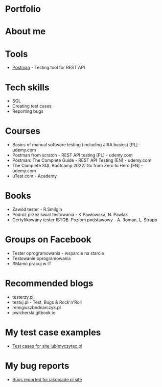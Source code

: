 # Portfolio
# About me

# Tools
  - [Postman](https://www.postman.com/) - Testing tool for REST API
  
# Tech skills
  - SQL
  - Creating test cases
  - Reporting bugs

# Courses
  - Basics of manual software testing (including JIRA basics) [PL] - udemy.com
  - Postman from scratch - REST API testing [PL] - udemy.com
  - Postman: The Complete Guide - REST API Testing [EN] - udemy.com
  - The Complete SQL Bootcamp 2022: Go from Zero to Hero [EN] - udemy.com
  - uTest.com - Academy
  
# Books
  - Zawód tester - R.Smilgin
  - Podróż przez świat testowania - K.Pawłowska, N. Pawlak
  - Certyfikowany tester ISTQB. Poziom podstawowy - A. Roman, L. Strapp
  
# Groups on Facebook
  - Tester oprogramowania - wsparcie na starcie
  - Testowanie oprogramowania
  - #Mamo pracuj w IT
  
# Recommended blogs
  - testerzy.pl
  - testuj.pl - Test, Bugs & Rock'n'Roll
  - remigiuszbednarczyk.pl
  - pwicherski.gitbook.io
  
# My test case examples
  - [Test cases for site lubimyczytac.pl](https://drive.google.com/file/d/1D0U3e0dmMuxV9BhgH6o3SbcsDLrxSCTp/view)
  
# My bug reports
  - [Bugs reported for jakdojade.pl site](https://drive.google.com/file/d/1sT9iaFAbBvyUNfqiVNUetuxjsRdTjKRV/view)

 
      

